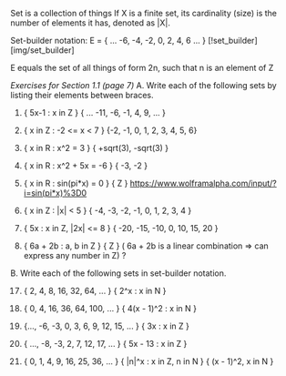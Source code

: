 Set is a collection of things
If X is a finite set, its cardinality (size) is the number of elements it has, denoted as |X|.

Set-builder notation:
E = { ... -6, -4, -2, 0, 2, 4, 6 ... }
[!set_builder][img/set_builder]

E equals the set of all things of form 2n, such that n is an element of Z

*Exercises for Section 1.1 (page 7)*
A. Write each of the following sets by listing their elements between braces.

1. { 5x-1 : x in Z }
{ ... -11, -6, -1, 4, 9, ... }

3. { x in Z : -2 <= x < 7 }
{-2, -1, 0, 1, 2, 3, 4, 5, 6}

5. { x in R : x^2 = 3 }
{ +sqrt(3), -sqrt(3) }

7. { x in R : x^2 + 5x = -6 }
{ -3, -2 }

9. { x in R : sin(pi\*x) = 0 }
{ Z } https://www.wolframalpha.com/input/?i=sin(pi*x)%3D0

11. { x in Z : |x| < 5 }
{ -4, -3, -2, -1, 0, 1, 2, 3, 4 }

14. { 5x : x in Z, |2x| <= 8 }
{ -20, -15, -10, 0, 10, 15, 20 } 

16. { 6a + 2b : a, b in Z }
{ Z } ( 6a + 2b is a linear combination => can express any number in Z) ?

B. Write each of the following sets in set-builder notation.

17. { 2, 4, 8, 16, 32, 64, ... }
{ 2^x : x in N }

18. { 0, 4, 16, 36, 64, 100, ... }
{ 4(x - 1)^2 : x in N }

19. {..., -6, -3, 0, 3, 6, 9, 12, 15, ... }
{ 3x : x in Z }

20. { ..., -8, -3, 2, 7, 12, 17, ... }
{ 5x - 13 : x in Z }

21. { 0, 1, 4, 9, 16, 25, 36, ... }
{ |n|^x : x in Z, n in N }
{ (x - 1)^2, x in N }
